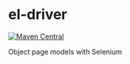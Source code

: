 # el-driver

[![Maven Central](https://img.shields.io/maven-central/v/com.brentcroft.tools/el-driver.svg?label=Maven%20Central)](https://search.maven.org/search?q=g:%22com.brentcroft.tools%22%20AND%20a:%22el-driver%22)

Object page models with Selenium
